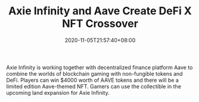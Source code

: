 ﻿---
title: "Axie Infinity and Aave Create DeFi X NFT Crossover"
date: 2020-11-05T21:57:40+08:00
lastmod: 2020-11-05T16:45:40+08:00
draft: false
authors: ["Queenie"]
description: "Axie Infinity is working together with decentralized finance platform Aave to combine the worlds of blockchain gaming with non-fungible tokens and DeFi. Players can win $4000 worth of AAVE tokens and there will be a limited edition Aave-themed NFT. Gamers can use the collectible in the upcoming land expansion for Axie Infinity."
featuredImage: "axie-infinity-and-aave-create-defi-x-nft-crossover.png"
tags: ["Racing Games","Play to Earn"]
categories: ["news"]
news: ["Racing Games"]
weight: 
lightgallery: true
pinned: false
recommend: false
recommend1: false
---

Axie Infinity is working together with decentralized finance platform Aave to combine the worlds of blockchain gaming with non-fungible tokens and DeFi. Players can win $4000 worth of AAVE tokens and there will be a limited edition Aave-themed NFT. Gamers can use the collectible in the upcoming land expansion for Axie Infinity.

<!--more-->

